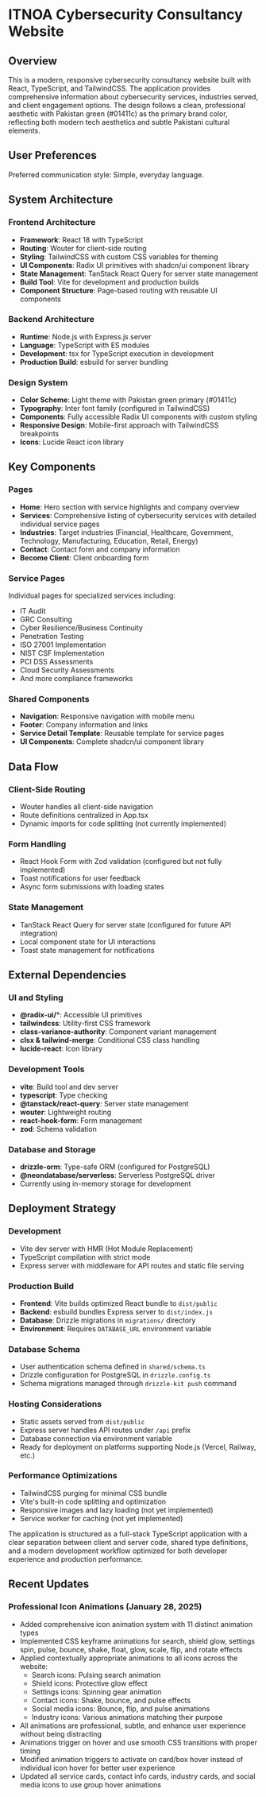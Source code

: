 # ITNOA Cybersecurity Consultancy Website

## Overview

This is a modern, responsive cybersecurity consultancy website built with React, TypeScript, and TailwindCSS. The application provides comprehensive information about cybersecurity services, industries served, and client engagement options. The design follows a clean, professional aesthetic with Pakistan green (#01411c) as the primary brand color, reflecting both modern tech aesthetics and subtle Pakistani cultural elements.

## User Preferences

Preferred communication style: Simple, everyday language.

## System Architecture

### Frontend Architecture
- **Framework**: React 18 with TypeScript
- **Routing**: Wouter for client-side routing
- **Styling**: TailwindCSS with custom CSS variables for theming
- **UI Components**: Radix UI primitives with shadcn/ui component library
- **State Management**: TanStack React Query for server state management
- **Build Tool**: Vite for development and production builds
- **Component Structure**: Page-based routing with reusable UI components

### Backend Architecture
- **Runtime**: Node.js with Express.js server
- **Language**: TypeScript with ES modules
- **Development**: tsx for TypeScript execution in development
- **Production Build**: esbuild for server bundling

### Design System
- **Color Scheme**: Light theme with Pakistan green primary (#01411c)
- **Typography**: Inter font family (configured in TailwindCSS)
- **Components**: Fully accessible Radix UI components with custom styling
- **Responsive Design**: Mobile-first approach with TailwindCSS breakpoints
- **Icons**: Lucide React icon library

## Key Components

### Pages
- **Home**: Hero section with service highlights and company overview
- **Services**: Comprehensive listing of cybersecurity services with detailed individual service pages
- **Industries**: Target industries (Financial, Healthcare, Government, Technology, Manufacturing, Education, Retail, Energy)
- **Contact**: Contact form and company information
- **Become Client**: Client onboarding form

### Service Pages
Individual pages for specialized services including:
- IT Audit
- GRC Consulting  
- Cyber Resilience/Business Continuity
- Penetration Testing
- ISO 27001 Implementation
- NIST CSF Implementation
- PCI DSS Assessments
- Cloud Security Assessments
- And more compliance frameworks

### Shared Components
- **Navigation**: Responsive navigation with mobile menu
- **Footer**: Company information and links
- **Service Detail Template**: Reusable template for service pages
- **UI Components**: Complete shadcn/ui component library

## Data Flow

### Client-Side Routing
- Wouter handles all client-side navigation
- Route definitions centralized in App.tsx
- Dynamic imports for code splitting (not currently implemented)

### Form Handling
- React Hook Form with Zod validation (configured but not fully implemented)
- Toast notifications for user feedback
- Async form submissions with loading states

### State Management
- TanStack React Query for server state (configured for future API integration)
- Local component state for UI interactions
- Toast state management for notifications

## External Dependencies

### UI and Styling
- **@radix-ui/***: Accessible UI primitives
- **tailwindcss**: Utility-first CSS framework
- **class-variance-authority**: Component variant management
- **clsx & tailwind-merge**: Conditional CSS class handling
- **lucide-react**: Icon library

### Development Tools
- **vite**: Build tool and dev server
- **typescript**: Type checking
- **@tanstack/react-query**: Server state management
- **wouter**: Lightweight routing
- **react-hook-form**: Form management
- **zod**: Schema validation

### Database and Storage
- **drizzle-orm**: Type-safe ORM (configured for PostgreSQL)
- **@neondatabase/serverless**: Serverless PostgreSQL driver
- Currently using in-memory storage for development

## Deployment Strategy

### Development
- Vite dev server with HMR (Hot Module Replacement)
- TypeScript compilation with strict mode
- Express server with middleware for API routes and static file serving

### Production Build
- **Frontend**: Vite builds optimized React bundle to `dist/public`
- **Backend**: esbuild bundles Express server to `dist/index.js`
- **Database**: Drizzle migrations in `migrations/` directory
- **Environment**: Requires `DATABASE_URL` environment variable

### Database Schema
- User authentication schema defined in `shared/schema.ts`
- Drizzle configuration for PostgreSQL in `drizzle.config.ts`
- Schema migrations managed through `drizzle-kit push` command

### Hosting Considerations
- Static assets served from `dist/public`
- Express server handles API routes under `/api` prefix
- Database connection via environment variable
- Ready for deployment on platforms supporting Node.js (Vercel, Railway, etc.)

### Performance Optimizations
- TailwindCSS purging for minimal CSS bundle
- Vite's built-in code splitting and optimization
- Responsive images and lazy loading (not yet implemented)
- Service worker for caching (not yet implemented)

The application is structured as a full-stack TypeScript application with a clear separation between client and server code, shared type definitions, and a modern development workflow optimized for both developer experience and production performance.

## Recent Updates

### Professional Icon Animations (January 28, 2025)
- Added comprehensive icon animation system with 11 distinct animation types
- Implemented CSS keyframe animations for search, shield glow, settings spin, pulse, bounce, shake, float, glow, scale, flip, and rotate effects
- Applied contextually appropriate animations to all icons across the website:
  - Search icons: Pulsing search animation
  - Shield icons: Protective glow effect
  - Settings icons: Spinning gear animation
  - Contact icons: Shake, bounce, and pulse effects
  - Social media icons: Bounce, flip, and pulse animations
  - Industry icons: Various animations matching their purpose
- All animations are professional, subtle, and enhance user experience without being distracting
- Animations trigger on hover and use smooth CSS transitions with proper timing
- Modified animation triggers to activate on card/box hover instead of individual icon hover for better user experience
- Updated all service cards, contact info cards, industry cards, and social media icons to use group hover animations